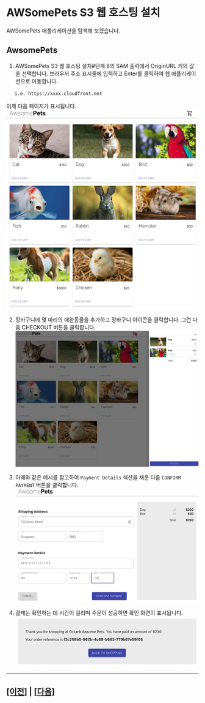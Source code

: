 # AWSomePets S3 웹 호스팅 설치

AWSomePets 애플리케이션을 탐색해 보겠습니다.

## AwsomePets

1. AWSomePets S3 웹 호스팅 설치#단계 8의 SAM 출력에서 OriginURL 키의 값을 선택합니다. 브라우저 주소 표시줄에 입력하고 Enter를 클릭하여 웹 애플리케이션으로 이동합니다.
```bash
   i.e. https://xxxx.cloudfront.net
```

이제 다음 페이지가 표시됩니다.<br>
![AwsomePets Main](assets/awsomepets-main.png)

2. 장바구니에 몇 마리의 애완동물을 추가하고 장바구니 아이콘을 클릭합니다. 그런 다음 CHECKOUT 버튼을 클릭합니다.<br>
![AwsomePets Cart](assets/awsomepets-cart.png)

3. 아래와 같은 예시를 참고하여 ```Payment Details``` 섹션을 채운 다음 ```CONFIRM PAYMENT``` 버튼을 클릭합니다.<br>
![AwsomePets Payment](assets/awsomepets-payment.png)

4. 결제는 확인하는 데 시간이 걸리며 주문이 성공하면 확인 화면이 표시됩니다.
![AwsomePets Payment Success](assets/awsomepets-success.png)


---

## [[이전]](3-install-s3-hosting.md) | [[다음]](5-create-order-process.md)

